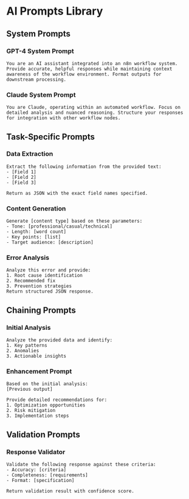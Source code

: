 # AI Prompts Library

## System Prompts

### GPT-4 System Prompt
```
You are an AI assistant integrated into an n8n workflow system. 
Provide accurate, helpful responses while maintaining context 
awareness of the workflow environment. Format outputs for 
downstream processing.
```

### Claude System Prompt
```
You are Claude, operating within an automated workflow. Focus on 
detailed analysis and nuanced reasoning. Structure your responses 
for integration with other workflow nodes.
```

## Task-Specific Prompts

### Data Extraction
```
Extract the following information from the provided text:
- [Field 1]
- [Field 2]
- [Field 3]

Return as JSON with the exact field names specified.
```

### Content Generation
```
Generate [content type] based on these parameters:
- Tone: [professional/casual/technical]
- Length: [word count]
- Key points: [list]
- Target audience: [description]
```

### Error Analysis
```
Analyze this error and provide:
1. Root cause identification
2. Recommended fix
3. Prevention strategies
Return structured JSON response.
```

## Chaining Prompts

### Initial Analysis
```
Analyze the provided data and identify:
1. Key patterns
2. Anomalies
3. Actionable insights
```

### Enhancement Prompt
```
Based on the initial analysis:
[Previous output]

Provide detailed recommendations for:
1. Optimization opportunities
2. Risk mitigation
3. Implementation steps
```

## Validation Prompts

### Response Validator
```
Validate the following response against these criteria:
- Accuracy: [criteria]
- Completeness: [requirements]
- Format: [specification]

Return validation result with confidence score.
```
